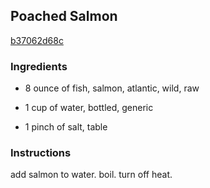 ## Poached Salmon

[b37062d68c](http://www.food.com/recipe/poached-salmon-447789)

### Ingredients

 - 8 ounce of fish, salmon, atlantic, wild, raw

 - 1 cup of water, bottled, generic

 - 1 pinch of salt, table

### Instructions

add salmon to water. boil. turn off heat.